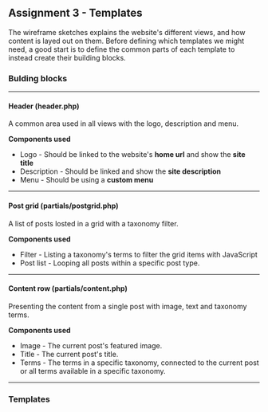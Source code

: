 ## Assignment 3 - Templates

The wireframe sketches explains the website's different views, and how content is layed out on them. Before defining which templates we might need, a good start is to define the common parts of each template to instead create their building blocks.

### Bulding blocks
---
#### Header (header.php)
A common area used in all views with the logo, description and menu.

**Components used**
* Logo - Should be linked to the website's **home url** and show the **site title**
* Description - Should be linked and show the **site description**
* Menu - Should be using a **custom menu**
---
#### Post grid (partials/postgrid.php)
A list of posts losted in a grid with a taxonomy filter.

**Components used**
* Filter - Listing a taxonomy's terms to filter the grid items with JavaScript
* Post list - Looping all posts within a specific post type.
---
#### Content row (partials/content.php)
Presenting the content from a single post with image, text and taxonomy terms.

**Components used**
* Image - The current post's featured image.
* Title - The current post's title.
* Terms - The terms in a specific taxonomy, connected to the current post or all terms available in a specific taxonomy.
---
### Templates

